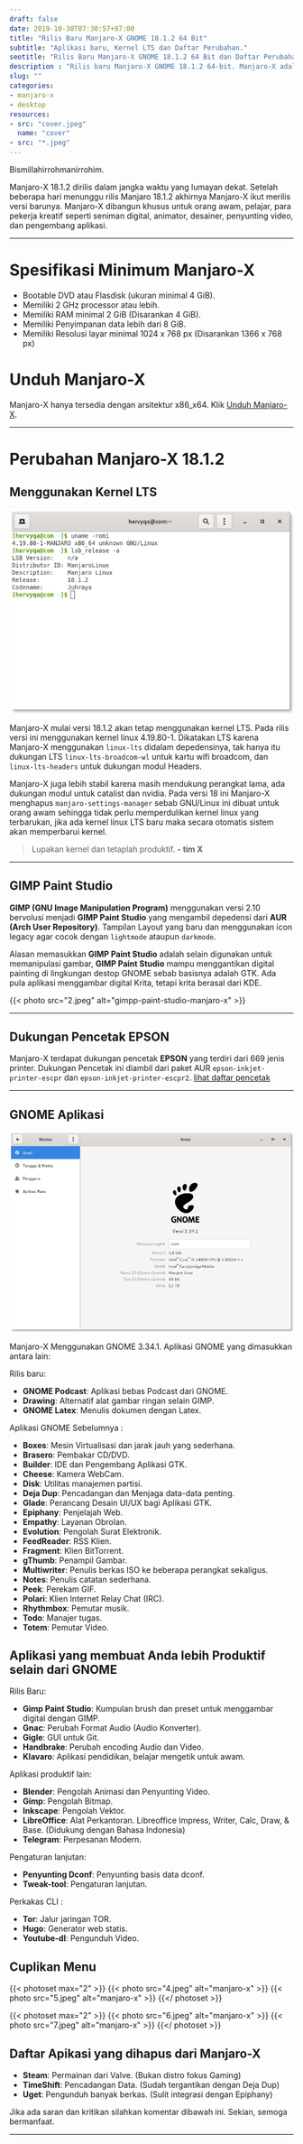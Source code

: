 ```yaml
---
draft: false
date: 2019-10-30T07:30:57+07:00
title: "Rilis Baru Manjaro-X GNOME 18.1.2 64 Bit"
subtitle: "Aplikasi baru, Kernel LTS dan Daftar Perubahan."
seotitle: "Rilis Baru Manjaro-X GNOME 18.1.2 64 Bit dan Daftar Perubahannya."
description : "Rilis baru Manjaro-X GNOME 18.1.2 64-bit. Manjaro-X adalah GNU/Linux dengan Lingkungan Destop GNOME yang dibuat khusus untuk Pengguna Awam, Desainer, Animator, Penyunting Film, dan Developer GTK. Manjaro-X juga menggunakan Linux LTS sebagai kernel baku disetiap rilisnya."
slug: ""
categories:
- manjaro-x
- desktop
resources:
- src: "cover.jpeg"
  name: "cover"
- src: "*.jpeg"
---
```


Bismillahirrohmanirrohim.

Manjaro-X 18.1.2 dirilis dalam jangka waktu yang lumayan dekat. Setelah beberapa hari menunggu rilis Manjaro 18.1.2 akhirnya Manjaro-X ikut merilis versi barunya. Manjaro-X dibangun khusus untuk orang awam, pelajar, para pekerja kreatif seperti seniman digital, animator, desainer, penyunting video, dan pengembang aplikasi.

***

# Spesifikasi Minimum Manjaro-X

- Bootable DVD atau Flasdisk (ukuran minimal 4 GiB).
- Memiliki 2 GHz processor atau lebih.
- Memiliki RAM minimal 2 GiB (Disarankan 4 GiB).
- Memiliki Penyimpanan data lebih dari 8 GiB.
- Memiliki Resolusi layar minimal 1024 x 768 px (Disarankan 1366 x 768 px)

# Unduh Manjaro-X

Manjaro-X hanya tersedia dengan arsitektur x86_x64. Klik [Unduh Manjaro-X](https://osdn.net/projects/manjaro-x/releases/).

***

# Perubahan Manjaro-X 18.1.2

## Menggunakan Kernel LTS

![linux419](1.png)

Manjaro-X mulai versi 18.1.2 akan tetap menggunakan kernel LTS. Pada rilis versi ini menggunakan kernel linux 4.19.80-1. Dikatakan LTS karena Manjaro-X menggunakan `linux-lts` didalam depedensinya, tak hanya itu dukungan LTS `linux-lts-broadcom-wl` untuk kartu wifi broadcom, dan `linux-lts-headers` untuk dukungan modul Headers.

Manjaro-X juga lebih stabil karena masih mendukung perangkat lama, ada dukungan modul untuk catalist dan nvidia. Pada versi 18 ini Manjaro-X menghapus `manjaro-settings-manager` sebab GNU/Linux ini dibuat untuk orang awam sehingga tidak perlu memperdulikan kernel linux yang terbarukan, jika ada kernel linux LTS baru maka secara otomatis sistem akan memperbarui kernel.

> Lupakan kernel dan tetaplah produktif.
> __- tim X__

***

## GIMP Paint Studio

**GIMP (GNU Image Manipulation Program)** menggunakan versi 2.10 bervolusi menjadi **GIMP Paint Studio** yang mengambil depedensi dari **AUR (Arch User Repository)**. Tampilan Layout yang baru dan menggunakan icon legacy agar cocok dengan `lightmode` ataupun `darkmode`.

Alasan memasukkan **GIMP Paint Studio** adalah selain digunakan untuk memanipulasi gambar, **GIMP Paint Studio** mampu menggantikan digital painting di lingkungan destop GNOME sebab basisnya adalah GTK. Ada pula aplikasi menggambar digital Krita, tetapi krita berasal dari KDE.

{{< photo src="2.jpeg" alt="gimpp-paint-studio-manjaro-x" >}}

***

## Dukungan Pencetak EPSON 

Manjaro-X terdapat dukungan pencetak **EPSON** yang terdiri dari 669 jenis printer. Dukungan Pencetak ini diambil dari paket AUR `epson-inkjet-printer-escpr` dan `epson-inkjet-printer-escpr2`.
[lihat daftar pencetak](https://gitlab.com/hervyqa/manjaro-x/raw/master/manjaro-x-epson-list.txt)

***

## GNOME Aplikasi

![gnome](3.png)

Manjaro-X Menggunakan GNOME 3.34.1. Aplikasi GNOME yang dimasukkan antara lain:

Rilis baru:

* **GNOME Podcast**: Aplikasi bebas Podcast dari GNOME.
* **Drawing**: Alternatif alat gambar ringan selain GIMP.
* **GNOME Latex**: Menulis dokumen dengan Latex.

Aplikasi GNOME Sebelumnya :

* **Boxes**: Mesin Virtualisasi dan jarak jauh yang sederhana.
* **Brasero**: Pembakar CD/DVD.
* **Builder**: IDE dan Pengembang Aplikasi GTK.
* **Cheese**: Kamera WebCam.
* **Disk**: Utilitas manajemen partisi.
* **Deja Dup**: Pencadangan dan Menjaga data-data penting.
* **Glade**: Perancang Desain UI/UX bagi Aplikasi GTK.
* **Epiphany**: Penjelajah Web.
* **Empathy**: Layanan Obrolan.
* **Evolution**: Pengolah Surat Elektronik.
* **FeedReader**: RSS Klien.
* **Fragment**: Klien BitTorrent.
* **gThumb**: Penampil Gambar.
* **Multiwriter**: Penulis berkas ISO ke beberapa perangkat sekaligus.
* **Notes**: Penulis catatan sederhana.
* **Peek**: Perekam GIF.
* **Polari**: Klien Internet Relay Chat (IRC).
* **Rhythmbox**: Pemutar musik.
* **Todo**: Manajer tugas.
* **Totem**: Pemutar Video.

## Aplikasi yang membuat Anda lebih Produktif selain dari GNOME

Rilis Baru:

* **Gimp Paint Studio**: Kumpulan brush dan preset untuk menggambar digital dengan GIMP.
* **Gnac**: Perubah Format Audio (Audio Konverter).
* **Gigle**: GUI untuk Git.
* **Handbrake**: Perubah encoding Audio dan Video.
* **Klavaro**: Aplikasi pendidikan, belajar mengetik untuk awam.

Aplikasi produktif lain:

* **Blender**: Pengolah Animasi dan Penyunting Video.
* **Gimp**: Pengolah Bitmap.
* **Inkscape**: Pengolah Vektor.
* **LibreOffice**: Alat Perkantoran. Libreoffice Impress, Writer, Calc, Draw, & Base. (Didukung dengan Bahasa Indonesia)
* **Telegram**: Perpesanan Modern.

Pengaturan lanjutan:

* **Penyunting Dconf**: Penyunting basis data dconf.
* **Tweak-tool**: Pengaturan lanjutan.
 
Perkakas CLI :

* **Tor**: Jalur jaringan TOR.
* **Hugo**: Generator web statis.
* **Youtube-dl**: Pengunduh Video.

## Cuplikan Menu

{{< photoset max="2" >}}
  {{< photo src="4.jpeg" alt="manjaro-x" >}}
  {{< photo src="5.jpeg" alt="manjaro-x" >}}
{{</ photoset >}}

{{< photoset max="2" >}}
  {{< photo src="6.jpeg" alt="manjaro-x" >}}
  {{< photo src="7.jpeg" alt="manjaro-x" >}}
{{</ photoset >}}

## Daftar Apikasi yang dihapus dari Manjaro-X

* **Steam**: Permainan dari Valve. (Bukan distro fokus Gaming)
* **TimeShift**: Pencadangan Data. (Sudah tergantikan dengan Deja Dup)
* **Uget**: Pengunduh banyak berkas. (Sulit integrasi dengan Epiphany)

Jika ada saran dan kritikan silahkan komentar dibawah ini. Sekian, semoga bermanfaat.
***
